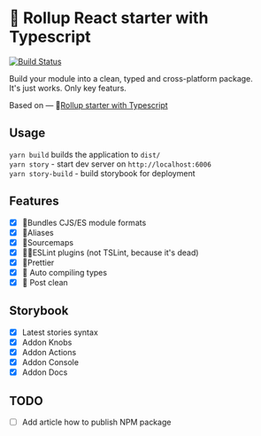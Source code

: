 # 🐣 Rollup React starter with Typescript

[![Build Status](https://travis-ci.org/toastyboost/rollup-starter.svg?branch=master)](https://travis-ci.org/toastyboost/rollup-starter)

Build your module into a clean, typed and cross-platform package.  
It's just works. Only key featurs.

Based on — 🐣[Rollup starter with Typescript](https://github.com/toastyboost/rollup-starter)

## Usage

`yarn build` builds the application to `dist/`  
`yarn story` - start dev server on `http://localhost:6006`  
`yarn story-build` - build storybook for deployment

## Features

- [x] 🧠Bundles CJS/ES module formats
- [x] 👭Aliases
- [x] 🤫Sourcemaps
- [x] 👮‍♀️ESLint plugins (not TSLint, because it's dead)
- [x] 🍭Prettier
- [x] 🎱 Auto compiling types
- [x] 🧹 Post clean

## Storybook

- [x] Latest stories syntax
- [x] Addon Knobs
- [x] Addon Actions
- [x] Addon Console
- [x] Addon Docs

## TODO

- [ ] Add article how to publish NPM package
